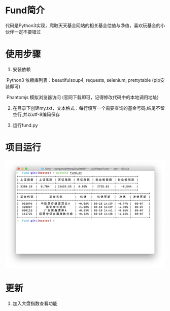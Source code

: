 # Fund简介

代码是Python3实现，爬取天天基金网站的相关基金估值与净值，喜欢玩基金的小伙伴一定不要错过

# 使用步骤
1. 安装依赖 

  ​	Python3 依赖库列表：beautifulsoup4, requests, selenium, prettytable (pip安装即可)

  ​	Phantomjs 模拟浏览器访问 (官网下载即可，记得修改代码中的本地调用地址)

2. 在目录下创建my.txt，文本格式：每行填写一个需要查询的基金号码,结尾不留空行,并以utf-8编码保存

3. 运行fund.py

# 项目运行
![项目运行截图](https://github.com/JS-WangZhu/Fund/blob/master/pic.png)

# 更新

1. 加入大盘指数查看功能